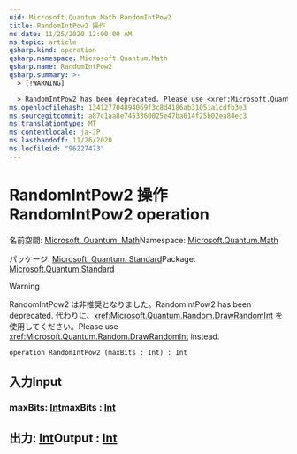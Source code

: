 ```yaml
---
uid: Microsoft.Quantum.Math.RandomIntPow2
title: RandomIntPow2 操作
ms.date: 11/25/2020 12:00:00 AM
ms.topic: article
qsharp.kind: operation
qsharp.namespace: Microsoft.Quantum.Math
qsharp.name: RandomIntPow2
qsharp.summary: >-
  > [!WARNING]

  > RandomIntPow2 has been deprecated. Please use <xref:Microsoft.Quantum.Random.DrawRandomInt> instead.
ms.openlocfilehash: 134127704894069f3c8d4186ab31051a1cdfb3e3
ms.sourcegitcommit: a87c1aa8e7453360025e47ba614f25b02ea84ec3
ms.translationtype: MT
ms.contentlocale: ja-JP
ms.lasthandoff: 11/26/2020
ms.locfileid: "96227473"
---
```

# <a name="randomintpow2-operation"></a><span data-ttu-id="8f4e5-102">RandomIntPow2 操作</span><span class="sxs-lookup"><span data-stu-id="8f4e5-102">RandomIntPow2 operation</span></span>

<span data-ttu-id="8f4e5-103">名前空間: [Microsoft. Quantum. Math](xref:Microsoft.Quantum.Math)</span><span class="sxs-lookup"><span data-stu-id="8f4e5-103">Namespace: [Microsoft.Quantum.Math](xref:Microsoft.Quantum.Math)</span></span>

<span data-ttu-id="8f4e5-104">パッケージ: [Microsoft. Quantum. Standard](https://nuget.org/packages/Microsoft.Quantum.Standard)</span><span class="sxs-lookup"><span data-stu-id="8f4e5-104">Package: [Microsoft.Quantum.Standard](https://nuget.org/packages/Microsoft.Quantum.Standard)</span></span>


> [!WARNING]
> <span data-ttu-id="8f4e5-105">RandomIntPow2 は非推奨となりました。</span><span class="sxs-lookup"><span data-stu-id="8f4e5-105">RandomIntPow2 has been deprecated.</span></span> <span data-ttu-id="8f4e5-106">代わりに、<xref:Microsoft.Quantum.Random.DrawRandomInt> を使用してください。</span><span class="sxs-lookup"><span data-stu-id="8f4e5-106">Please use <xref:Microsoft.Quantum.Random.DrawRandomInt> instead.</span></span>



```qsharp
operation RandomIntPow2 (maxBits : Int) : Int
```


## <a name="input"></a><span data-ttu-id="8f4e5-107">入力</span><span class="sxs-lookup"><span data-stu-id="8f4e5-107">Input</span></span>

### <a name="maxbits--int"></a><span data-ttu-id="8f4e5-108">maxBits: [Int](xref:microsoft.quantum.lang-ref.int)</span><span class="sxs-lookup"><span data-stu-id="8f4e5-108">maxBits : [Int](xref:microsoft.quantum.lang-ref.int)</span></span>





## <a name="output--int"></a><span data-ttu-id="8f4e5-109">出力: [Int](xref:microsoft.quantum.lang-ref.int)</span><span class="sxs-lookup"><span data-stu-id="8f4e5-109">Output : [Int](xref:microsoft.quantum.lang-ref.int)</span></span>

